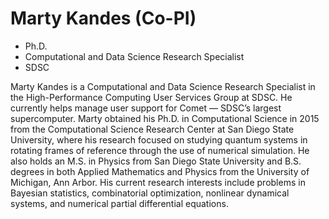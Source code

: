 # Marty Kandes (Co-PI)

- Ph.D.
- Computational and Data Science Research Specialist
- SDSC

Marty Kandes is a Computational and Data Science Research Specialist in the High-Performance Computing User Services Group at SDSC. He currently helps manage user support for Comet — SDSC’s largest supercomputer. Marty obtained his Ph.D. in Computational Science in 2015 from the Computational Science Research Center at San Diego State University, where his research focused on studying quantum systems in rotating frames of reference through the use of numerical simulation. He also holds an M.S. in Physics from San Diego State University and B.S. degrees in both Applied Mathematics and Physics from the University of Michigan, Ann Arbor. His current research interests include problems in Bayesian statistics, combinatorial optimization, nonlinear dynamical systems, and numerical partial differential equations.

